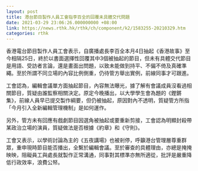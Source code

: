 ```yaml
---
layout: post
title: 港台節目製作人員工會指李百全的回覆未具體交代問題
date: 2021-03-29 23:06:26.000000000 +08:00
link: https://news.rthk.hk/rthk/ch/component/k2/1583255-20210329.htm
categories: rthk
---
```


香港電台節目製作人員工會表示，自廣播處長李百全本月4日抽起《香港故事》至今相隔25日，終於以書面選擇性回覆其中3個被抽起的節目，但未有具體交代節目是用語、受訪者言論，還是畫面出問題，以致未能做到持平、不偏不倚及真確準繩。至於所謂不同立場的內容比例側重，仍待管方舉出實例，前線同事才可跟進。

工會認為，編輯會議單方面抽起節目，內容無法曝光，據了解有會議成員沒看過相關節目，質疑由誰監察相關決定。原定今晚播出，以大學學生會為題的《鏗鏘集》，前線人員早已提交製作綱要，但仍被抽起，原因對內不透明，質疑管方所指「今月引入全新編輯管理機制」是如何運作。

另外，管方未有回應有戲劇節目因選角被抽起或要重新剪接，工會認為明顯封殺帶某政治立場的演員，質疑做法是否根據《約章》和《守則》。

工會又表示，以學術討論為主的《五夜講場》也被剎停，呼籲港台管理層尊重群眾，重申現時節目能否播出，全繫於編輯會議。至於審查的具體理由，亦總是掩掩映映，阻礙員工與處長就製作正常溝通，同事對其標準亦無所適從，批評是嚴重降低行政效率，浪費公帑。
